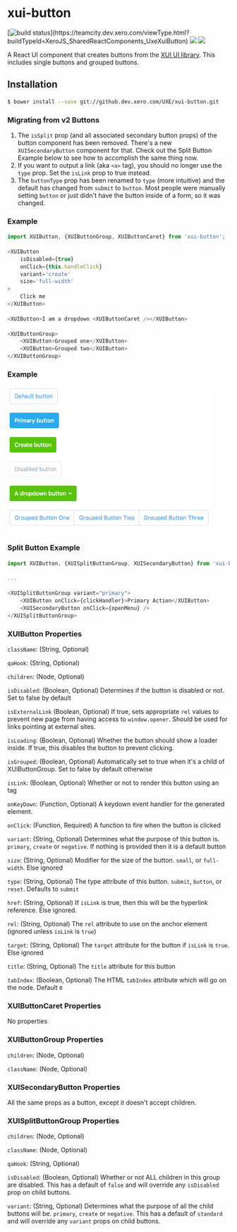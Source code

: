 xui-button
==========
[![build status](https://teamcity.dev.xero.com/app/rest/builds/buildType:(id:XeroJS_SharedReactComponents_UxeXuiButton)/statusIcon)](https://teamcity.dev.xero.com/viewType.html?buildTypeId=XeroJS_SharedReactComponents_UxeXuiButton)
![](https://img.shields.io/badge/XUI-^10.0.0-blue.svg)
![](https://img.shields.io/badge/React-^15.3.0-blue.svg)

A React UI component that creates buttons from the [XUI UI library](https://github.dev.xero.com/pages/UXE/xui/#10.18.0/section-buttons.html). This includes single buttons and grouped buttons.

## Installation

```bash
$ bower install --save git://github.dev.xero.com/UXE/xui-button.git
```                                                                 

### Migrating from v2 Buttons

1. The `isSplit` prop (and all associated secondary button props) of the button component has been removed.  There's a new `XUISecondaryButton` component for that. Check out the Split Button Example below to see how to accomplish the same thing now.
2. If you want to output a link (aka `<a>` tag), you should no longer use the `type` prop.  Set the `isLink` prop to true instead.
3. The `buttonType` prop has been renamed to `type` (more intuitive) and the default has changed from `submit` to `button`.  Most people were manually setting `button` or just didn't have the button inside of a form, so it was changed.

### Example
```js
import XUIButton, {XUIButtonGroup, XUIButtonCaret} from 'xui-button';

<XUIButton
	isDisabled={true}
	onClick={this.handleClick}
	variant='create'
	size='full-width'
>
	Click me
</XUIButton>

<XUIButton>I am a dropdown <XUIButtonCaret /></XUIButton>

<XUIButtonGroup>
	<XUIButton>Grouped one</XUIButton>
	<XUIButton>Grouped two</XUIButton>
</XUIButtonGroup>

```

### Example

![](example/buttons.png)

### Split Button Example
```js
import XUIButton, {XUISplitButtonGroup, XUISecondaryButton} from 'xui-button';

...

<XUISplitButtonGroup variant="primary">
	<XUIButton onClick={clickHandler}>Primary Action</XUIButton>
	<XUISecondaryButton onClick={openMenu} />
</XUISplitButtonGroup>

```

### XUIButton Properties

`className`: (String, Optional)

`qaHook`: (String, Optional)

`children`: (Node, Optional)

`isDisabled`: (Boolean, Optional) Determines if the button is disabled or not. Set to false by default

`isExternalLink` (Boolean, Optional) If true, sets appropriate `rel` values to prevent new page from having access to `window.opener`. Should be used for links pointing at external sites.

`isLoading`: (Boolean, Optional) Whether the button should show a loader inside. If true, this disables the button to prevent clicking.

`isGrouped`: (Boolean, Optional) Automatically set to true when it's a child of XUIButtonGroup. Set to false by default otherwise

`isLink`: (Boolean, Optional) Whether or not to render this button using an <a> tag

`onKeyDown`: (Function, Optional) A keydown event handler for the generated element.

`onClick`: (Function, Required) A function to fire when the button is clicked

`variant`: (String, Optional) Determines what the purpose of this button is. `primary`, `create` or `negative`. If nothing is provided then it is a default button

`size`: (String, Optional) Modifier for the size of the button. `small`, or `full-width`. Else ignored

`type`: (String, Optional) The type attribute of this button. `submit`, `button`, or `reset`. Defaults to `submit`

`href`: (String, Optional) If `isLink` is true, then this will be the hyperlink reference. Else ignored.

`rel`: (String, Optional) The `rel` attribute to use on the anchor element (ignored unless `isLink` is `true`)

`target`: (String, Optional) The `target` attribute for the button if `isLink` is `true`. Else ignored

`title`: (String, Optional) The `title` attribute for this button

`tabIndex`: (Boolean, Optional) The HTML `tabIndex` attribute which will go on the node.  Default `0`

### XUIButtonCaret Properties
No properties

### XUIButtonGroup Properties
`children`: (Node, Optional)

`className`: (Node, Optional)

### XUISecondaryButton Properties
All the same props as a button, except it doesn't accept children.

### XUISplitButtonGroup Properties
`children`: (Node, Optional)

`className`: (Node, Optional)

`qaHook`: (String, Optional)

`isDisabled`: (Boolean, Optional) Whether or not ALL children in this group are disabled. This has a default of `false` and will override any `isDisabled` prop on child buttons.

`variant`: (String, Optional) Determines what the purpose of all the child buttons will be. `primary`, `create` or `negative`. This has a default of `standard` and will override any `variant` props on child buttons. 
